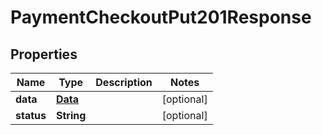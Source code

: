

# PaymentCheckoutPut201Response


## Properties

Name | Type | Description | Notes
------------ | ------------- | ------------- | -------------
**data** | [**Data**](Data.md) |  |  [optional]
**status** | **String** |  |  [optional]



